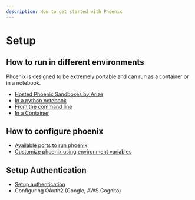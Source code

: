```yaml
---
description: How to get started with Phoenix
---
```


# Setup

## How to run in different environments

Phoenix is designed to be extremely portable and can run as a container or in a notebook.

* [Hosted Phoenix Sandboxes by Arize](../deployment/hosted-phoenix.md)
* [In a python notebook](../environments.md#notebooks)
* [From the command line](../environments.md#terminal)
* [In a Container](../environments.md#container)

## How to configure phoenix

* [Available ports to run phoenix](configuration.md#ports)
* [Customize phoenix using environment variables](configuration.md#environment-variables)

## Setup Authentication

* [Setup authentication ](authentication.md)
* Configuring OAuth2 (Google, AWS Cognito)


